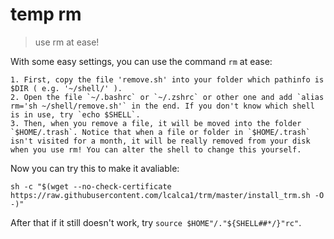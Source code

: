 # temp rm
> use rm at ease!  

With some easy settings, you can use the command `rm` at ease:  

    1. First, copy the file 'remove.sh' into your folder which pathinfo is $DIR ( e.g. '~/shell/' ).
    2. Open the file `~/.bashrc` or `~/.zshrc` or other one and add `alias rm='sh ~/shell/remove.sh'` in the end. If you don't know which shell is in use, try `echo $SHELL`.
    3. Then, when you remove a file, it will be moved into the folder `$HOME/.trash`. Notice that when a file or folder in `$HOME/.trash` isn't visited for a month, it will be really removed from your disk when you use rm! You can alter the shell to change this yourself.

Now you can try this to make it avaliable:  
```
sh -c "$(wget --no-check-certificate https://raw.githubusercontent.com/lcalca1/trm/master/install_trm.sh -O -)"
```

After that if it still doesn't work, try `source $HOME"/."${SHELL##*/}"rc"`.

